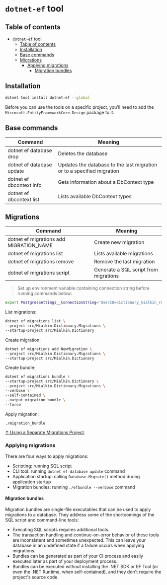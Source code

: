 # `dotnet-ef` tool

## Table of contents

- [`dotnet-ef` tool](#dotnet-ef-tool)
  - [Table of contents](#table-of-contents)
  - [Installation](#installation)
  - [Base commands](#base-commands)
  - [Migrations](#migrations)
    - [Applying migrations](#applying-migrations)
      - [Migration bundles](#migration-bundles)

## Installation

```zsh
dotnet tool install dotnet-ef --global
```

Before you can use the tools on a specific project, you'll need to add the `Microsoft.EntityFrameworkCore.Design` package to it.

## Base commands

| Command                   | Meaning                                                                |
| ------------------------- | ---------------------------------------------------------------------- |
| dotnet ef database drop   | Deletes the database                                                   |
| dotnet ef database update | Updates the database to the last migration or to a specified migration |
| dotnet ef dbcontext info  | Gets information about a DbContext type                                |
| dotnet ef dbcontext list  | Lists available DbContext types                                        |

## Migrations

| Command                                 | Meaning                               |
| --------------------------------------- | ------------------------------------- |
| dotnet ef migrations add MIGRATION_NAME | Create new migration                  |
| dotnet ef migrations list               | Lists available migrations            |
| dotnet ef migrations remove             | Remove the last migration             |
| dotnet ef migrations script             | Generate a SQL script from migrations |

> Set up environment variable containing connection string before running commands below:

```bash
export PostgresSettings__ConnectionString="UserID=dictionary_mialkin_ru;Password=dictionary_mialkin_ru;Host=localhost;Port=5444;Database=dictionary_mialkin_ru;Pooling=true;Integrated Security=true"
```

List migrations:

```bash
dotnet ef migrations list \
--project src/Mialkin.Dictionary.Migrations \
--startup-project src/Mialkin.Dictionary
```

Create migration:

```bash
dotnet ef migrations add NewMigration \
--project src/Mialkin.Dictionary.Migrations \
--startup-project src/Mialkin.Dictionary
```

Create bundle:

```bash
dotnet ef migrations bundle \
--startup-project src/Mialkin.Dictionary \
--project src/Mialkin.Dictionary.Migrations \
--verbose \
--self-contained \
--output migration_bundle \
--force
```

Apply migration:

```bash
./migration_bundle
```

[↑ Using a Separate Migrations Project](https://learn.microsoft.com/en-us/ef/core/managing-schemas/migrations/projects?tabs=dotnet-core-cli).

### Applying migrations

There are four ways to apply migrations:

- Scripting: running SQL script
- CLI tool: running `dotnet ef database update` command
- Application startup: calling `Database.Migrate()` method during application startup
- Migration bundles: running `./efbundle --verbose` command

#### Migration bundles

Migration bundles are single-file executables that can be used to apply migrations to a database. They address some of the shortcomings of the SQL script and command-line tools:

- Executing SQL scripts requires additional tools.
- The transaction handling and continue-on-error behavior of these tools are inconsistent and sometimes unexpected. This can leave your database in an undefined state if a failure occurs when applying migrations.
- Bundles can be generated as part of your CI process and easily executed later as part of your deployment process.
- Bundles can be executed without installing the .NET SDK or EF Tool (or even the .NET Runtime, when self-contained), and they don't require the project's source code.
